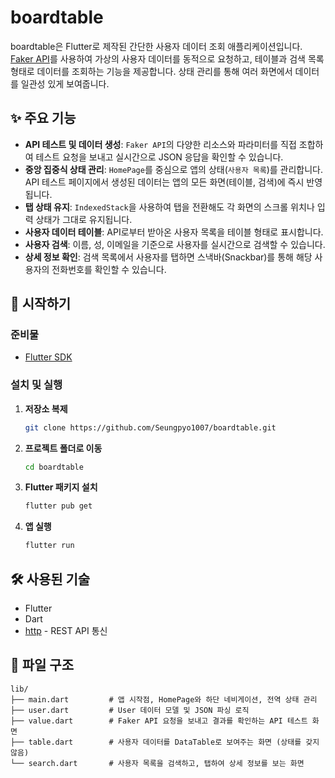 # boardtable

boardtable은 Flutter로 제작된 간단한 사용자 데이터 조회 애플리케이션입니다. [Faker API](https://fakerapi.it/)를 사용하여 가상의 사용자 데이터를 동적으로 요청하고, 테이블과 검색 목록 형태로 데이터를 조회하는 기능을 제공합니다. 상태 관리를 통해 여러 화면에서 데이터를 일관성 있게 보여줍니다.

## ✨ 주요 기능

- **API 테스트 및 데이터 생성**: `Faker API`의 다양한 리소스와 파라미터를 직접 조합하여 테스트 요청을 보내고 실시간으로 JSON 응답을 확인할 수 있습니다.
- **중앙 집중식 상태 관리**: `HomePage`를 중심으로 앱의 상태(`사용자 목록`)를 관리합니다. API 테스트 페이지에서 생성된 데이터는 앱의 모든 화면(테이블, 검색)에 즉시 반영됩니다.
- **탭 상태 유지**: `IndexedStack`을 사용하여 탭을 전환해도 각 화면의 스크롤 위치나 입력 상태가 그대로 유지됩니다.
- **사용자 데이터 테이블**: API로부터 받아온 사용자 목록을 테이블 형태로 표시합니다.
- **사용자 검색**: 이름, 성, 이메일을 기준으로 사용자를 실시간으로 검색할 수 있습니다.
- **상세 정보 확인**: 검색 목록에서 사용자를 탭하면 스낵바(Snackbar)를 통해 해당 사용자의 전화번호를 확인할 수 있습니다.

## 🚀 시작하기

### 준비물

- [Flutter SDK](https://flutter.dev/docs/get-started/install)

### 설치 및 실행

1.  **저장소 복제**
    ```sh
    git clone https://github.com/Seungpyo1007/boardtable.git
    ```

2.  **프로젝트 폴더로 이동**
    ```sh
    cd boardtable
    ```

3.  **Flutter 패키지 설치**
    ```sh
    flutter pub get
    ```

4.  **앱 실행**
    ```sh
    flutter run
    ```

## 🛠️ 사용된 기술

- Flutter
- Dart
- [http](https://pub.dev/packages/http) - REST API 통신

## 📂 파일 구조

```
lib/
├── main.dart         # 앱 시작점, HomePage와 하단 네비게이션, 전역 상태 관리
├── user.dart         # User 데이터 모델 및 JSON 파싱 로직
├── value.dart        # Faker API 요청을 보내고 결과를 확인하는 API 테스트 화면
├── table.dart        # 사용자 데이터를 DataTable로 보여주는 화면 (상태를 갖지 않음)
└── search.dart       # 사용자 목록을 검색하고, 탭하여 상세 정보를 보는 화면
```
